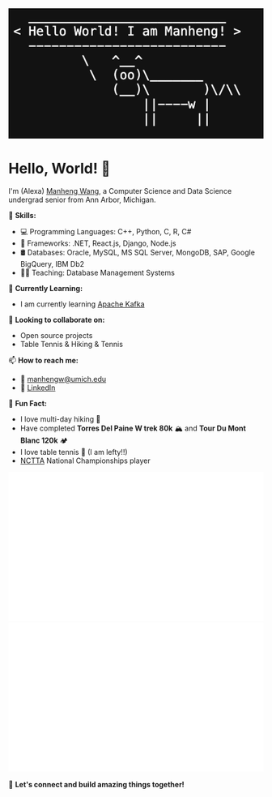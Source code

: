 <div style="text-align:center">
    <img src="cow.png" alt="My Cow!" width="700"/>
</div>


# Hello, World! 👋

I'm (Alexa) [Manheng Wang](https://manhengwang.github.io/), a Computer Science and Data Science undergrad senior from Ann Arbor, Michigan.

🚀 **Skills:**
- 💻 Programming Languages: C++, Python, C, R, C#
- 🚀 Frameworks: .NET, React.js, Django, Node.js
- 🛢️ Databases: Oracle, MySQL, MS SQL Server, MongoDB, SAP, Google BigQuery, IBM Db2
- 👩‍🏫 Teaching: Database Management Systems

🌱 **Currently Learning:**
- I am currently learning [Apache Kafka](https://kafka.apache.org/)

👯 **Looking to collaborate on:**
- Open source projects
- Table Tennis & Hiking & Tennis

📫 **How to reach me:**
- 📧 manhengw@umich.edu
- 🦾 [LinkedIn](https://www.linkedin.com/in/manheng-wang-39a4aa197/)

🔭 **Fun Fact:**
- I love multi-day hiking 🥾
- Have completed **Torres Del Paine W trek 80k** 🏔️ and **Tour Du Mont Blanc 120k** 🏕️
- I love table tennis 🏓 (I am lefty!!)
- [NCTTA](http://www.nctta.org/) National Championships player

<a href="https://github.com/ManhengWang/github-stats">
<img src="https://raw.githubusercontent.com/ManhengWang/github-stats/master/generated/overview.svg#gh-dark-mode-only" />
<img src="https://raw.githubusercontent.com/ManhengWang/github-stats/master/generated/languages.svg#gh-dark-mode-only" />
</a>

🎉 **Let's connect and build amazing things together!**



